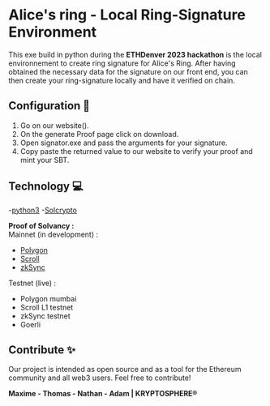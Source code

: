 # **Alice's ring - Local Ring-Signature Environment**

This exe build in python during the **ETHDenver 2023 hackathon** is the local environnement to create ring signature for Alice's Ring. 
After having obtained the necessary data for the signature on our front end, you can then create your ring-signature locally and have it verified on chain. 

## **Configuration** 📝

1. Go on our website().
2. On the generate Proof page click on download.
3. Open signator.exe and pass the arguments for your signature.
4. Copy paste the returned value to our website to verify your proof and mint your SBT.

## Technology 💻
-[python3](https://www.python.org/)
-[Solcrypto](https://github.com/HarryR/solcrypto)

**Proof of Solvancy :**  
Mainnet (in development) : 
* [Polygon ](https://www.polygon.technology/)
* [Scroll ](https://scroll.io/)
* [zkSync ](https://zksync.io/)

Testnet (live) : 
* Polygon mumbai
* Scroll L1 testnet
* zkSync testnet
* Goerli

## Contribute ✨

Our project is intended as open source and as a tool for the Ethereum community and all web3 users. 
Feel free to contribute!

**Maxime - Thomas - Nathan - Adam | KRYPTOSPHERE®**


